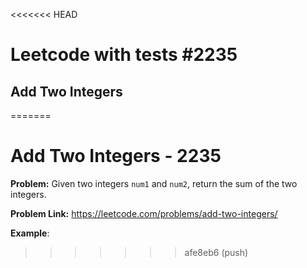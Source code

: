 <<<<<<< HEAD
# Leetcode with tests #2235 
## Add Two Integers
=======
# Add Two Integers - 2235

**Problem:** Given two integers `num1` and `num2`, return the sum of the two integers.

**Problem Link:** https://leetcode.com/problems/add-two-integers/

**Example**:

>>>>>>> afe8eb6 (push)
